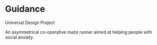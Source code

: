 # Guidance
Universal Design Project

An asymmetrical co-operative maze runner aimed at helping people with social anxiety.
